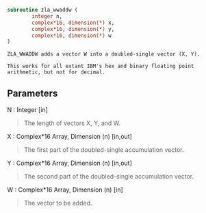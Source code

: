 ```fortran
subroutine zla_wwaddw (
		integer n,
		complex*16, dimension(*) x,
		complex*16, dimension(*) y,
		complex*16, dimension(*) w
)
```

    ZLA_WWADDW adds a vector W into a doubled-single vector (X, Y).

    This works for all extant IBM's hex and binary floating point
    arithmetic, but not for decimal.

## Parameters
N : Integer [in]
> The length of vectors X, Y, and W.

X : Complex*16 Array, Dimension (n) [in,out]
> The first part of the doubled-single accumulation vector.

Y : Complex*16 Array, Dimension (n) [in,out]
> The second part of the doubled-single accumulation vector.

W : Complex*16 Array, Dimension (n) [in]
> The vector to be added.

